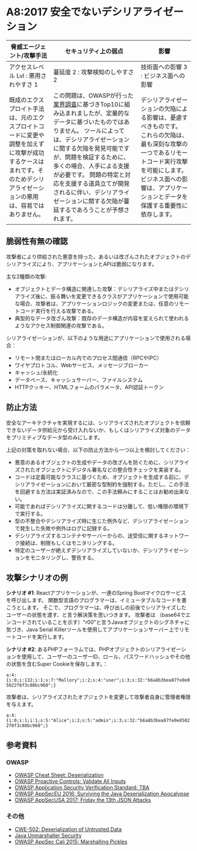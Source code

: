 # A8:2017 安全でないデシリアライゼーション

| 脅威エージェント/攻撃手法 | セキュリティ上の弱点           | 影響               |
| -- | -- | -- |
| アクセスレベル Lvl : 悪用されやすさ 1 | 蔓延度 2 : 攻撃検知のしやすさ 2 | 技術面への影響 3 : ビジネス面への影響 |
| 既成のエクスプロイト手法は、元のエクスプロイトコードに変更や調整を加えずに攻撃が成功するケースはまれです。そのためデシリアライゼーションの悪用は、容易ではありません。 | この問題は、OWASPが行った[業界調査](https://owasp.blogspot.com/2017/08/owasp-top-10-2017-project-update.html)に基づきTop10に組み込まれましたが、定量的なデータに基づいたものではありません。 ツールによっては、デシリアライゼーションに関する欠陥を発見可能ですが、問題を検証するために、多くの場合、人手による支援が必要です。 問題の特定と対応を支援する道具立てが開発されるに伴い、デシリアライゼーションに関する欠陥が蔓延するであろうことが予想されます。 | デシリアライゼーションの欠陥による影響は、憂慮すべきものです。 これらの欠陥は、最も深刻な攻撃の一つであるリモートコード実行攻撃を可能にします。 ビジネス面への影響は、アプリケーションとデータを保護する重要性に依存します。 |

## 脆弱性有無の確認

攻撃者により供給された悪意を持った、あるいは改ざんされたオブジェクトのデシリアライズにより、アプリケーションとAPIは脆弱になります。

主な2種類の攻撃:

* オブジェクトとデータ構造に関連した攻撃：デシリアライズ中またはデシリアライズ後に、振る舞いを変更できるクラスがアプリケーションで使用可能な場合、攻撃者は、アプリケーションロジックの変更または、任意のリモートコード実行を行える攻撃である。
* 典型的なデータ改ざん攻撃：既存のデータ構造が内容を変えられて使われるようなアクセス制御関連の攻撃である。

シリアライゼーションが、以下のような用途にアプリケーションで使用される場合：

* リモート間またはローカル内でのプロセス間通信（RPCやIPC）
* ワイヤプロトコル、Webサービス、メッセージブローカー
* キャッシュ/永続化
* データベース、キャッシュサーバー、ファイルシステム
* HTTPクッキー、HTMLフォームのパラメータ、API認証トークン

## 防止方法

安全なアーキテクチャを実現するには、シリアライズされたオブジェクトを信頼できないデータ供給元から受け入れないか、もしくはシリアライズ対象のデータをプリミティブなデータ型のみにします。

上記の対策を取れない場合、以下の防止方法から一つ以上を検討してください：

* 悪意のあるオブジェクトの生成やデータの改ざんを防ぐために、シリアライズされたオブジェクトにデジタル署名などの整合性チェックを実装する。
* コードは定義可能なクラスに基づくため、オブジェクトを生成する前に、デシリアライゼーションにおいて厳密な型制約を強制する。ただし、この手法を回避する方法は実証済みなので、この手法頼みにすることはお勧め出来ない。
* 可能であればデシリアライズに関するコードは分離して、低い権限の環境下で実行する。
* 型の不整合やデシリアライズ時に生じた例外など、デシリアライゼーションで発生した失敗や例外はログに記録する。
* デシリアライズするコンテナやサーバーからの、送受信に関するネットワーク接続は、制限もしくはモニタリングする。
* 特定のユーザーが絶えずデシリアライズしていないか、デシリアライゼーションをモニタリングし、警告する。


## 攻撃シナリオの例

**シナリオ #1**: Reactアプリケーションが、一連のSpring Bootマイクロサービスを呼び出します。
関数型言語のプログラマーは、イミュータブルなコードを書こうとします。
そこで、プログラマーは、呼び出しの前後でシリアライズしたユーザーの状態を渡す、と言う解決策を思いつきます。
攻撃者は （base64でエンコードされていることを示す）"r00"と言うJavaオブジェクトのシグネチャに気づき、Java Serial Killerツールを使用してアプリケーションサーバー上でリモートコードを実行します。

**シナリオ #2**: あるPHPフォーラムでは、PHPオブジェクトのシリアライゼーションを使用して、ユーザーのユーザーID、ロール、パスワードハッシュやその他の状態を含むSuper Cookieを保存します。：

`a:4:{i:0;i:132;i:1;s:7:"Mallory";i:2;s:4:"user";i:3;s:32:"b6a8b3bea87fe0e05022f8f3c88bc960";}`

攻撃者は、シリアライズされたオブジェクトを変更して攻撃者自身に管理者権限を与えます。

`a:4:{i:0;i:1;i:1;s:5:"Alice";i:2;s:5:"admin";i:3;s:32:"b6a8b3bea87fe0e05022f8f3c88bc960";}`

## 参考資料

### OWASP

* [OWASP Cheat Sheet: Deserialization](https://www.owasp.org/index.php/Deserialization_Cheat_Sheet)
* [OWASP Proactive Controls: Validate All Inputs](https://www.owasp.org/index.php/OWASP_Proactive_Controls#4:_Validate_All_Inputs)
* [OWASP Application Security Verification Standard: TBA](https://www.owasp.org/index.php/Category:OWASP_Application_Security_Verification_Standard_Project#tab=Home)
* [OWASP AppSecEU 2016: Surviving the Java Deserialization Apocalypse](https://speakerdeck.com/pwntester/surviving-the-java-deserialization-apocalypse)
* [OWASP AppSecUSA 2017: Friday the 13th JSON Attacks](https://speakerdeck.com/pwntester/friday-the-13th-json-attacks)

### その他

* [CWE-502: Deserialization of Untrusted Data](https://cwe.mitre.org/data/definitions/502.html)
* [Java Unmarshaller Security](https://github.com/mbechler/marshalsec)
* [OWASP AppSec Cali 2015: Marshalling Pickles](http://frohoff.github.io/appseccali-marshalling-pickles/)
